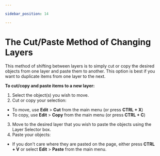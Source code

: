 ```yaml
---

sidebar_position: 14

---
```

# The Cut/Paste Method of Changing Layers 
This method of shifting between layers is to simply cut or copy the desired objects from one layer and paste them to another. This option is best if you want to duplicate items from one layer to the next.

**To cut/copy and paste items to a new layer:**

 1. Select the object(s) you wish to move.
 2. Cut or copy your selection:
 - To move, use **Edit** > **Cut** from the main menu (or press **CTRL + X**)
 - To copy, use **Edit** > **Copy** from the main menu (or press **CTRL + C**)
 3. Move to the desired layer that you wish to paste the objects using the Layer Selector box.
 4. Paste your objects:
- If you don't care where they are pasted on the page, either press **CTRL + V** or select **Edit** > **Paste** from the main menu.